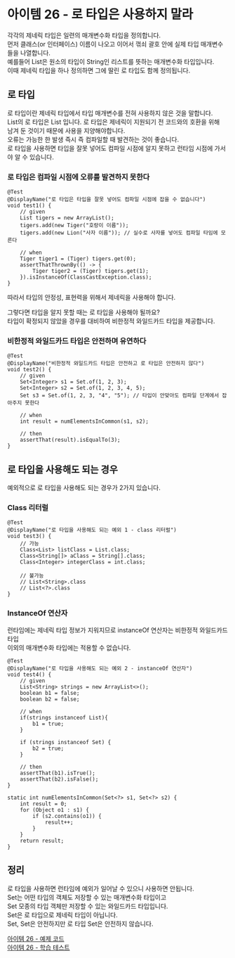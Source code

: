 # 아이템 26 - 로 타입은 사용하지 말라

각각의 제네릭 타입은 일련의 매개변수화 타입을 정의합니다.   
먼저 클래스(or 인터페이스) 이름이 나오고 이어서 꺾쇠 괄호 안에 실제 타입 매개변수들을 나열합니다.       
예를들어 List<String>은 원소의 타입이 String인 리스트를 뜻하는 매개변수화 타입입니다.       
이때 제네릭 타입을 하나 정의하면 그에 딸린 로 타입도 함께 정의됩니다.   


## 로 타입

로 타입이란 제네릭 타입에서 타입 매개변수를 전혀 사용하지 않은 것을 말합니다.   
List<E>의 로 타입은 List 입니다. 로 타입은 제네릭이 지원되기 전 코드와의 호환을 위해   
남겨 둔 것이기 때문에 사용을 지양해야합니다.   
오류는 가능한 한 발생 즉시 즉 컴파일할 때 발견하는 것이 좋습니다.   
로 타입을 사용하면 타입을 잘못 넣어도 컴파일 시점에 알지 못하고 런타임 시점에 가서야 알 수 있습니다.   

### 로 타입은 컴파일 시점에 오류를 발견하지 못한다

````
@Test
@DisplayName("로 타입은 타입을 잘못 넣어도 컴파일 시점에 잡을 수 없습니다")
void test1() {
    // given
    List tigers = new ArrayList();
    tigers.add(new Tiger("호랑이 이름"));
    tigers.add(new Lion("사자 이름")); // 실수로 사자를 넣어도 컴파일 타임에 모른다
    
    // when
    Tiger tiger1 = (Tiger) tigers.get(0);
    assertThatThrownBy(() -> {
        Tiger tiger2 = (Tiger) tigers.get(1);
    }).isInstanceOf(ClassCastException.class);
}
````

따라서 타입의 안정성, 표현력을 위해서 제네릭을 사용해야 합니다.     

그렇다면 타입을 알지 못할 때는 로 타입을 사용해야 될까요?    
타입이 확정되지 않았을 경우를 대비하여 비한정적 와일드카드 타입을 제공합니다.   

### 비한정적 와일드카드 타입은 안전하며 유연하다

````
@Test
@DisplayName("비한정적 와일드카드 타입은 안전하고 로 타입은 안전하지 않다")
void test2() {
    // given
    Set<Integer> s1 = Set.of(1, 2, 3);
    Set<Integer> s2 = Set.of(1, 2, 3, 4, 5);
    Set s3 = Set.of(1, 2, 3, "4", "5"); // 타입이 안맞아도 컴파일 단계에서 잡아주지 못한다

    // when
    int result = numElementsInCommon(s1, s2);

    // then
    assertThat(result).isEqualTo(3);
}
````

## 로 타입을 사용해도 되는 경우

예외적으로 로 타입을 사용해도 되는 경우가 2가지 있습니다.    

### Class 리터럴

````
@Test
@DisplayName("로 타입을 사용해도 되는 예외 1 - class 리터럴")
void test3() {
    // 가능
    Class<List> listClass = List.class;
    Class<String[]> aClass = String[].class;
    Class<Integer> integerClass = int.class;

    // 불가능
    // List<String>.class
    // List<?>.class
}
````

### InstanceOf 연산자

런타임에는 제네릭 타입 정보가 지워지므로 instanceOf 연산자는 비한정적 와일드카드 타입    
이외의 매개변수화 타입에는 적용할 수 없습니다.       

````
@Test
@DisplayName("로 타입을 사용해도 되는 예외 2 - instanceOf 연산자")
void test4() {
    // given
    List<String> strings = new ArrayList<>();
    boolean b1 = false;
    boolean b2 = false;

    // when
    if(strings instanceof List){
        b1 = true;
    }

    if (strings instanceof Set) {
        b2 = true;
    }

    // then
    assertThat(b1).isTrue();
    assertThat(b2).isFalse();
}

static int numElementsInCommon(Set<?> s1, Set<?> s2) {
    int result = 0;
    for (Object o1 : s1) {
        if (s2.contains(o1)) {
            result++;
        }
    }
    return result;
}
````

## 정리
 
로 타입을 사용하면 런타임에 예외가 일어날 수 있으니 사용하면 안됩니다.    
Set<Object>는 어떤 타입의 객체도 저장할 수 있는 매개변수화 타입이고    
Set<?> 모종의 타입 객체만 저장할 수 있는 와일드카드 타입입니다.<br> 
Set은 로 타입으로 제네릭 타입이 아닙니다.<br>
Set<Object>, Set<?>은 안전하지만 로 타입 Set은 안전하지 않습니다.        

[아이템 26 - 예제 코드](https://github.com/320Hwany/EffectiveJava/tree/main/src/main/java/effective/chapter5/item26)                  
[아이템 26 - 학습 테스트](https://github.com/320Hwany/EffectiveJava/tree/main/src/test/java/effective/chapter5/item26) 